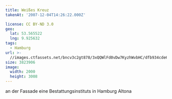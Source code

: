 ```yaml
---
title: Weißes Kreuz
takenAt: '2007-12-04T14:26:22.000Z'

license: CC BY-ND 3.0
geo:
  lat: 53.565522
  lng: 9.925632
tags:
  - Hamburg
url: >-
  //images.ctfassets.net/bncv3c2gt878/3xQQWlFd0vDw7KyzhWvbHC/dfb934cde69427fbde0f2c2389f34471/weies-kreuz_4559633159_o
size: 3823906
image:
  width: 2000
  height: 3008
---
```


an der Fassade eine Bestattungsinstituts in Hamburg Altona
